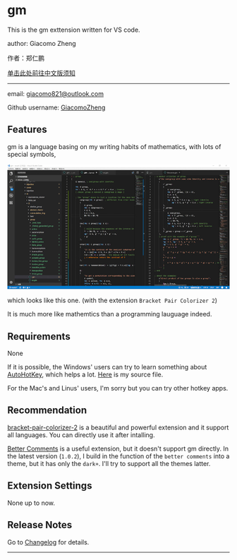 # gm

This is the gm exttension written for VS code.

author: Giacomo Zheng

作者：郑仁鹏

[单击此处前往中文版须知](https://github.com/GiacomoZheng/vscode-gm/tree/master/%E4%B8%AD%E6%96%87%E8%AF%B4%E6%98%8E)

---

email: giacomo821@outlook.com

Github username: [GiacomoZheng](https://github.com/GiacomoZheng/vscode-gm.git)

## Features

gm is a language basing on my writing habits of mathematics, with lots of special symbols,

![looks](images/overall.jpg)

which looks like this one. (with the extension `Bracket Pair Colorizer 2`)

It is much more like mathemtics than a programming lauguage indeed.

## Requirements

None

If it is possible, the Windows' users can try to learn something about [AutoHotKey](https://autohotkey.com/), which helps a lot. [Here](https://github.com/GiacomoZheng/vscode-gm/tree/master/plugins/AutoHotKey) is my source file.

For the Mac's and Linus' users, I'm sorry but you can try other hotkey apps.

## Recommendation 

[bracket-pair-colorizer-2](https://marketplace.visualstudio.com/items?itemName=CoenraadS.bracket-pair-colorizer-2) is a beautiful and powerful extension and it support all languages. You can directly use it after intalling.

[Better Comments](https://marketplace.visualstudio.com/items?itemName=aaron-bond.better-comments) is a useful extension, but it doesn't support gm directly. In the latest version (`1.0.2`), I build in the function of the `better comments` into a theme, but it has only the `dark+`. I'll try to support all the themes latter.

## Extension Settings

None up to now.

<!-- ## Known Issues

Calling out known issues can help limit users opening duplicate issues against your extension. -->

## Release Notes

Go to [Changelog](CHANGELOG.md) for details.

-----------------------------------------------------------------------------------------------------------


